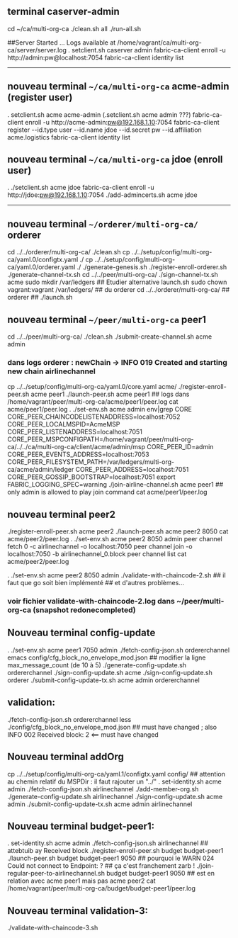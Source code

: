 ## terminal caserver-admin
cd ~/ca/multi-org-ca
./clean.sh all
./run-all.sh

##Server Started ... Logs available at /home/vagrant/ca/multi-org-ca/server/server.log
. setclient.sh caserver admin
fabric-ca-client enroll -u http://admin:pw@localhost:7054
fabric-ca-client identity list

--------------------------------------------------
## nouveau terminal `~/ca/multi-org-ca` acme-admin (register user)
. setclient.sh acme acme-admin   (.setclient.sh acme admin ???)
fabric-ca-client enroll -u http://acme-admin:pw@192.168.1.10:7054
fabric-ca-client register --id.type user --id.name jdoe --id.secret pw --id.affiliation acme.logistics
fabric-ca-client identity list

## nouveau terminal `~/ca/multi-org-ca` jdoe  (enroll user)
. ./setclient.sh acme jdoe
fabric-ca-client enroll -u http://jdoe:pw@192.168.1.10:7054
./add-admincerts.sh acme jdoe

--------------------------------------------------

## nouveau terminal `~/orderer/multi-org-ca/` orderer
cd ../../orderer/multi-org-ca/
./clean.sh
cp ../../setup/config/multi-org-ca/yaml.0/configtx.yaml ./
cp ../../setup/config/multi-org-ca/yaml.0/orderer.yaml ./
./generate-genesis.sh
./register-enroll-orderer.sh
./generate-channel-tx.sh
cd ../../peer/multi-org-ca/
./sign-channel-tx.sh acme
sudo mkdir /var/ledgers						## Etudier alternative launch.sh
sudo chown vagrant:vagrant /var/ledgers/	## du orderer
cd ../../orderer/multi-org-ca/				##
orderer 									## ./launch.sh


## nouveau terminal `~/peer/multi-org-ca` peer1
cd ../../peer/multi-org-ca/
./clean.sh
./submit-create-channel.sh acme admin

### dans logs orderer : newChain -> INFO 019 Created and starting new chain airlinechannel
cp ../../setup/config/multi-org-ca/yaml.0/core.yaml acme/
./register-enroll-peer.sh acme peer1
./launch-peer.sh acme peer1 				## logs dans /home/vagrant/peer/multi-org-ca/acme/peer1/peer.log
cat acme/peer1/peer.log
. ./set-env.sh acme admin
env|grep CORE
CORE_PEER_CHAINCODELISTENADDRESS=localhost:7052
CORE_PEER_LOCALMSPID=AcmeMSP
CORE_PEER_LISTENADDRESS=localhost:7051
CORE_PEER_MSPCONFIGPATH=/home/vagrant/peer/multi-org-ca/../../ca/multi-org-ca/client/acme/admin/msp
CORE_PEER_ID=admin
CORE_PEER_EVENTS_ADDRESS=localhost:7053
CORE_PEER_FILESYSTEM_PATH=/var/ledgers/multi-org-ca/acme/admin/ledger
CORE_PEER_ADDRESS=localhost:7051
CORE_PEER_GOSSIP_BOOTSTRAP=localhost:7051
export FABRIC_LOGGING_SPEC=warning
./join-airline-channel.sh acme peer1 ## only admin is allowed to play join command
cat acme/peer1/peer.log

## nouveau terminal peer2
./register-enroll-peer.sh acme peer2
./launch-peer.sh acme peer2 8050
cat acme/peer2/peer.log
. ./set-env.sh acme peer2 8050 admin
peer channel fetch 0 -c airlinechannel -o localhost:7050
peer channel join -o localhost:7050 -b airlinechannel_0.block
peer channel list
cat acme/peer2/peer.log


. ./set-env.sh acme peer2 8050 admin
./validate-with-chaincode-2.sh ## il faut que go soit bien implémenté
								## et d'autres problèmes...
### voir fichier validate-with-chaincode-2.log dans ~/peer/multi-org-ca (snapshot redonecompleted)

## Nouveau terminal config-update
. ./set-env.sh acme peer1 7050 admin
./fetch-config-json.sh ordererchannel
emacs config/cfg_block_no_envelope_mod.json ## modifier la ligne max_message_count (de 10 à 5)
./generate-config-update.sh ordererchannel
./sign-config-update.sh acme
./sign-config-update.sh orderer
./submit-config-update-tx.sh acme admin ordererchannel
## validation:
./fetch-config-json.sh ordererchannel
less ./config/cfg_block_no_envelope_mod.json ## must have changed ; also INFO 002 Received block: 2 <== must have changed
## Nouveau terminal addOrg
cp ../../setup/config/multi-org-ca/yaml.1/configtx.yaml config/ ## attention au chemin relatif du MSPDir : il faut rajouter un "../"
. set-identity.sh acme admin
./fetch-config-json.sh airlinechannel
./add-member-org.sh
./generate-config-update.sh airlinechannel
./sign-config-update.sh acme admin
./submit-config-update-tx.sh acme admin airlinechannel
## Nouveau terminal budget-peer1:
. set-identity.sh acme admin
./fetch-config-json.sh airlinechannel ## attebtuib ay Received block
./register-enroll-peer.sh budget budget-peer1
./launch-peer.sh budget budget-peer1 9050 ## pourquoi le WARN 024 Could not connect to Endpoint: ?
										  ## ça c'est franchement zarb !
./join-regular-peer-to-airlinechannel.sh budget budget-peer1 9050 ## est en relation avec acme peer1 mais pas acme peer2
cat /home/vagrant/peer/multi-org-ca/budget/budget-peer1/peer.log
## Nouveau terminal validation-3:
./validate-with-chaincode-3.sh